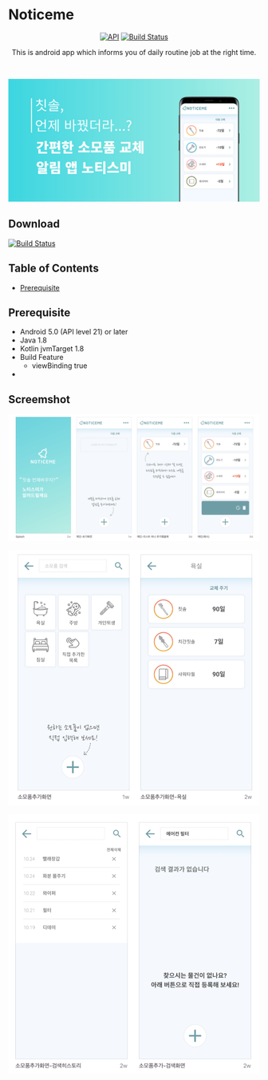 # Noticeme
<p align="center">
<a href="https://android-arsenal.com/api?level=21"><img alt="API" src="https://img.shields.io/badge/API-21%2B-brightgreen.svg?style=flat"/></a>
<a href="https://github.com/bentleypark/noticeme/actions"><img alt="Build Status" src="https://github.com/bentleypark/noticeme/workflows/Android%20CI/badge.svg"/></a>
</p>

<p align="center">
This is android app which informs you of daily routine job at the right time.
</p>
</br>

<p align="center">
<img src="/images/notieme_main_image.png"/>
</p>

## Download
<a href="https://play.google.com/store/apps/details?id=com.project.noticeme"><img alt="Build Status" src="https://play.google.com/intl/en_us/badges/images/generic/en-play-badge.png" height="100"/></a>


## Table of Contents
- [Prerequisite](#prerequisite)

## Prerequisite

- Android 5.0 (API level 21) or later
- Java 1.8
- Kotlin jvmTarget 1.8
- Build Feature
    - viewBinding true
-

## Screemshot

![screenshot01](images/screenshot01.png)

![screenshot02](images/screenshot02.png)

![screenshot03](images/screenshot03.png)